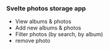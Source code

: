 ### Svelte photos storage app

- View albums & photos
- Add new albums & photos
- Filter photos (by search, by album)
- remove photo